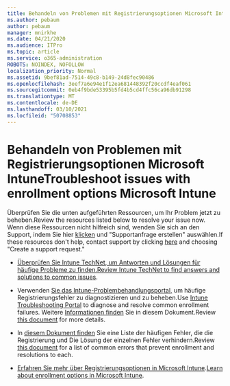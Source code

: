 ```yaml
---
title: Behandeln von Problemen mit Registrierungsoptionen Microsoft Intune
ms.author: pebaum
author: pebaum
manager: mnirkhe
ms.date: 04/21/2020
ms.audience: ITPro
ms.topic: article
ms.service: o365-administration
ROBOTS: NOINDEX, NOFOLLOW
localization_priority: Normal
ms.assetid: 9bef81ad-7514-49c8-b149-24d8fec90486
ms.openlocfilehash: 3eef7a6e94e1f12ea681448392f20ccdf4eaf061
ms.sourcegitcommit: 0eb4f9bde53395b5fd4b5cd4ffc56ca96db91298
ms.translationtype: MT
ms.contentlocale: de-DE
ms.lasthandoff: 03/10/2021
ms.locfileid: "50708853"
---
```

# <a name="troubleshoot-issues-with-enrollment-options-microsoft-intune"></a><span data-ttu-id="22b76-102">Behandeln von Problemen mit Registrierungsoptionen Microsoft Intune</span><span class="sxs-lookup"><span data-stu-id="22b76-102">Troubleshoot issues with enrollment options Microsoft Intune</span></span>

<span data-ttu-id="22b76-103">Überprüfen Sie die unten aufgeführten Ressourcen, um Ihr Problem jetzt zu beheben.</span><span class="sxs-lookup"><span data-stu-id="22b76-103">Review the resources listed below to resolve your issue now.</span></span> <span data-ttu-id="22b76-104">Wenn diese Ressourcen nicht hilfreich sind, wenden Sie sich an den Support, indem Sie hier [klicken](https://portal.azure.com/#blade/Microsoft_Intune_DeviceSettings/ExtensionLandingBlade/help) und "Supportanfrage erstellen" auswählen.</span><span class="sxs-lookup"><span data-stu-id="22b76-104">If these resources don't help, contact support by clicking [here](https://portal.azure.com/#blade/Microsoft_Intune_DeviceSettings/ExtensionLandingBlade/help) and choosing "Create a support request."</span></span> 
  
- <span data-ttu-id="22b76-105">[Überprüfen Sie Intune TechNet, um Antworten und Lösungen für häufige Probleme zu finden.](https://social.technet.microsoft.com/Forums/home?category=microsoftintune&amp;filter=alltypes&amp;sort=lastpostdesc)</span><span class="sxs-lookup"><span data-stu-id="22b76-105">[Review Intune TechNet to find answers and solutions to common issues](https://social.technet.microsoft.com/Forums/home?category=microsoftintune&amp;filter=alltypes&amp;sort=lastpostdesc).</span></span>
    
- <span data-ttu-id="22b76-106">Verwenden [Sie das Intune-Problembehandlungsportal,](https://devicemanagement.microsoft.com/#blade/Microsoft_Intune_DeviceSettings/TroubleshootBlade) um häufige Registrierungsfehler zu diagnostizieren und zu beheben.</span><span class="sxs-lookup"><span data-stu-id="22b76-106">Use [Intune Troubleshooting Portal](https://devicemanagement.microsoft.com/#blade/Microsoft_Intune_DeviceSettings/TroubleshootBlade) to diagnose and resolve common enrollment failures.</span></span> <span data-ttu-id="22b76-107">Weitere [Informationen finden](https://docs.microsoft.com/intune/help-desk-operators) Sie in diesem Dokument.</span><span class="sxs-lookup"><span data-stu-id="22b76-107">Review [this document](https://docs.microsoft.com/intune/help-desk-operators) for more details.</span></span> 
    
- <span data-ttu-id="22b76-108">In [diesem Dokument finden](https://docs.microsoft.com/troubleshoot/mem/intune/troubleshoot-device-enrollment-in-intune) Sie eine Liste der häufigen Fehler, die die Registrierung und Die Lösung der einzelnen Fehler verhindern.</span><span class="sxs-lookup"><span data-stu-id="22b76-108">Review [this document](https://docs.microsoft.com/troubleshoot/mem/intune/troubleshoot-device-enrollment-in-intune) for a list of common errors that prevent enrollment and resolutions to each.</span></span> 
    
- <span data-ttu-id="22b76-109">[Erfahren Sie mehr über Registrierungsoptionen in Microsoft Intune](https://docs.microsoft.com/intune/enrollment-options).</span><span class="sxs-lookup"><span data-stu-id="22b76-109">[Learn about enrollment options in Microsoft Intune](https://docs.microsoft.com/intune/enrollment-options).</span></span>
    

